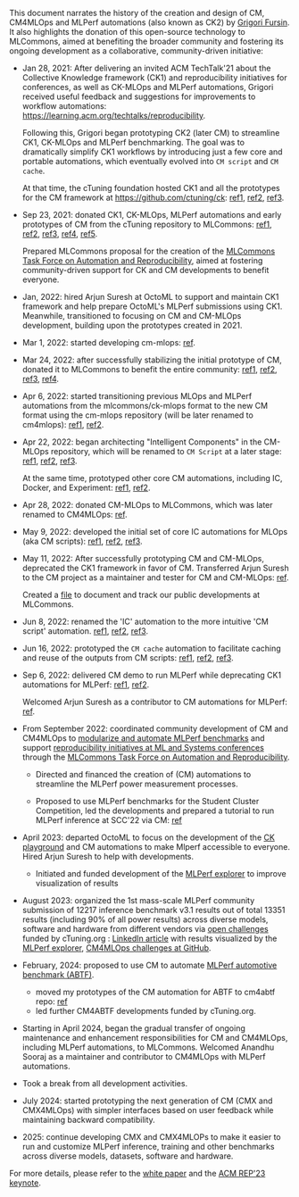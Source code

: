 This document narrates the history of the creation and design of CM, CM4MLOps and MLPerf automations (also known as CK2) 
by [Grigori Fursin](https://cKnowledge.org/gfursin). It also highlights the donation of this open-source technology to MLCommons, 
aimed at benefiting the broader community and fostering its ongoing development as a collaborative, community-driven initiative:

* Jan 28, 2021: After delivering an invited ACM TechTalk'21 about the Collective Knowledge framework (CK1) 
  and reproducibility initiatives for conferences, as well as CK-MLOps and MLPerf automations, 
  Grigori received useful feedback and suggestions for improvements to workflow automations:
  https://learning.acm.org/techtalks/reproducibility. 

  Following this, Grigori began prototyping CK2 (later CM) to streamline CK1, CK-MLOps and MLPerf benchmarking. 
  The goal was to dramatically simplify CK1 workflows by introducing just a few core and portable automations, 
  which eventually evolved into `CM script` and `CM cache`.

  At that time, the cTuning foundation hosted CK1 and all the prototypes for the CM framework at https://github.com/ctuning/ck:
  [ref1](https://github.com/mlcommons/ck/commit/9e57934f4999db23052531e92160772ab831463a), 
  [ref2](https://github.com/mlcommons/ck/tree/9e57934f4999db23052531e92160772ab831463a),
  [ref3](https://github.com/mlcommons/ck/tree/9e57934f4999db23052531e92160772ab831463a/incubator).

* Sep 23, 2021: donated CK1, CK-MLOps, MLPerf automations and early prototypes of CM from the cTuning repository to MLCommons:
  [ref1](https://web.archive.org/web/20240803140223/https://octo.ai/blog/octoml-joins-the-community-effort-to-democratize-mlperf-inference-benchmarking),
  [ref2](https://github.com/mlcommons/ck/tree/228f80b0bf44610c8244ff0c3f6bec5bbd25aa6c/incubator),
  [ref3](https://github.com/mlcommons/ck/tree/695c3843fd8121bbdde6c453cd6ec9503986b0c6?tab=readme-ov-file#author-and-coordinator),
  [ref4](https://github.com/mlcommons/ck/tree/master/ck),
  [ref5](https://github.com/mlcommons/ck-mlops).

  Prepared MLCommons proposal for the creation of the [MLCommons Task Force on Automation and Reproducibility](https://github.com/mlcommons/ck/blob/master/docs/taskforce.md),
  aimed at fostering community-driven support for CK and CM developments to benefit everyone.

* Jan, 2022: hired Arjun Suresh at OctoML to support and maintain CK1 framework and help prepare OctoML's MLPerf submissions using CK1.
  Meanwhile, transitioned to focusing on CM and CM-MLOps development, building upon the prototypes created in 2021.

* Mar 1, 2022: started developing cm-mlops: [ref](https://github.com/octoml/cm-mlops/commit/0ae94736a420dfa84f7417fc62d323303b8760c6).

* Mar 24, 2022: after successfully stabilizing the initial prototype of CM, donated it to MLCommons to benefit the entire community:
  [ref1](https://github.com/mlcommons/ck/tree/c7918ad544f26b6c499c2fc9c07431a9640fca5a/ck2), 
  [ref2](https://github.com/mlcommons/ck/tree/c7918ad544f26b6c499c2fc9c07431a9640fca5a/ck2#coordinators),
  [ref3](https://github.com/mlcommons/ck/commit/3c146cb3c75a015363f7a96758adf6dcc43032d6),
  [ref4](https://github.com/mlcommons/ck/commit/3c146cb3c75a015363f7a96758adf6dcc43032d6#diff-d97f0f6f5a32f16d6ed18b9600ffc650f7b25512685f7a2373436c492c6b52b3R48).

* Apr 6, 2022: started transitioning previous MLOps and MLPerf automations from the mlcommons/ck-mlops format 
  to the new CM format using the cm-mlops repository (will be later renamed to cm4mlops):
  [ref1](https://github.com/octoml/cm-mlops/commit/d1efdc30fb535ce144020d4e88f3ed768c933176),
  [ref2](https://github.com/octoml/cm-mlops/blob/d1efdc30fb535ce144020d4e88f3ed768c933176/CONTRIBUTIONS).

* Apr 22, 2022: began architecting "Intelligent Components" in the CM-MLOps repository, 
  which will be renamed to `CM Script` at a later stage:
  [ref1](https://github.com/octoml/cm-mlops/commit/b335c609c47d2c547afe174d9df232652d57f4f8),
  [ref2](https://github.com/octoml/cm-mlops/tree/b335c609c47d2c547afe174d9df232652d57f4f8),
  [ref3](https://github.com/octoml/cm-mlops/blob/b335c609c47d2c547afe174d9df232652d57f4f8/CONTRIBUTIONS).

  At the same time, prototyped other core CM automations, including IC, Docker, and Experiment:
  [ref1](https://github.com/octoml/cm-mlops/tree/b335c609c47d2c547afe174d9df232652d57f4f8/automation),
  [ref2](https://github.com/mlcommons/ck/commits/master/?before=7f66e2438bfe21b4ce2d08326a5168bb9e3132f6+7001).

* Apr 28, 2022: donated CM-MLOps to MLCommons, which was later renamed to CM4MLOps:
  [ref](https://github.com/mlcommons/ck/commit/456e4861056c0e39c4d689c03da91f90a44be058).

* May 9, 2022: developed the initial set of core IC automations for MLOps (aka CM scripts):
 [ref1](https://github.com/octoml/cm-mlops/commit/4a4a027f4088ce7e7abcec29c39d98981bf09d4c),
 [ref2](https://github.com/octoml/cm-mlops/tree/4a4a027f4088ce7e7abcec29c39d98981bf09d4c),
 [ref3](https://github.com/octoml/cm-mlops/blob/7692240becd6397a96c3975388913ea082002e7a/CONTRIBUTIONS).

* May 11, 2022: After successfully prototyping CM and CM-MLOps, deprecated the CK1 framework in favor of CM. 
  Transferred Arjun Suresh to the CM project as a maintainer and tester for CM and CM-MLOps:
  [ref](https://github.com/octoml/cm-mlops/blob/17405833665bc1e93820f9ff76deb28a0f543bdb/CONTRIBUTIONS).

  Created a [file](https://github.com/mlcommons/ck/blob/master/cm-mlops/CHANGES.md) 
  to document and track our public developments at MLCommons.

* Jun 8, 2022: renamed the 'IC' automation to the more intuitive 'CM script' automation. 
  [ref1](https://github.com/mlcommons/ck/tree/5ca4e2c33e58a660ac20a545d8aa5143ab6e8e81/cm-devops/automation/script),
  [ref2](https://github.com/mlcommons/ck/tree/5ca4e2c33e58a660ac20a545d8aa5143ab6e8e81),
  [ref3](https://github.com/octoml/cm-mlops/commit/7910fb7ffc62a617d987d2f887d6f9981ff80187).

* Jun 16, 2022: prototyped the `CM cache` automation to facilitate caching and reuse of the outputs from CM scripts:
  [ref1](https://github.com/mlcommons/ck/commit/1f81aae8cebd5567ec4ca55f693beaf32b49fb48),
  [ref2](https://github.com/mlcommons/ck/tree/1f81aae8cebd5567ec4ca55f693beaf32b49fb48),
  [ref3](https://github.com/mlcommons/ck/tree/1f81aae8cebd5567ec4ca55f693beaf32b49fb48?tab=readme-ov-file#contacts).

* Sep 6, 2022: delivered CM demo to run MLPerf while deprecating CK1 automations for MLPerf:
  [ref1](https://github.com/mlcommons/ck/commit/2c5d5c5c944ae5f252113c62af457c7a4c5e877a#diff-faac2c4ecfd0bfb928dafc938d3dad5651762fbb504a2544752a337294ee2573R224),
  [ref2](https://github.com/mlcommons/ck/blob/2c5d5c5c944ae5f252113c62af457c7a4c5e877a/CONTRIBUTING.md#author-and-coordinator).

  Welcomed Arjun Suresh as a contributor to CM automations for MLPerf: [ref](https://github.com/mlcommons/ck/blob/2c5d5c5c944ae5f252113c62af457c7a4c5e877a/CONTRIBUTING.md#contributors-in-alphabetical-order).

* From September 2022: coordinated community development of CM and CM4MLOps 
  to [modularize and automate MLPerf benchmarks](https://docs.mlcommons.org/inference)
  and support [reproducibility initiatives at ML and Systems conferences](https://cTuning.or/ae) 
  through the [MLCommons Task Force on Automation and Reproducibility](https://github.com/mlcommons/ck/blob/master/docs/taskforce.md).

  * Directed and financed the creation of (CM) automations to streamline the MLPerf power measurement processes.

  * Proposed to use MLPerf benchmarks for the Student Cluster Competition, led the developments 
    and prepared a tutorial to run MLPerf inference at SCC'22 via CM: [ref](https://github.com/mlcommons/ck/blob/master/docs/tutorials/sc22-scc-mlperf.md)

* April 2023: departed OctoML to focus on the development of the [CK playground](https://access.cKnowledge.org) and CM automations 
  to make Mlperf accessible to everyone. Hired Arjun Suresh to help with developments.

  * Initiated and funded development of the [MLPerf explorer](https://github.com/ctuning/q2a-mlperf-visualizer)
    to improve visualization of results

* August 2023: organized the 1st mass-scale MLPerf community submission of 12217 inference benchmark v3.1 results 
   out of total 13351 results (including 90% of all power results) across diverse models, software and hardware 
   from different vendors via [open challenges](https://access.cknowledge.org/playground/?action=challenges) funded by cTuning.org : 
   [LinkedIn article](https://www.linkedin.com/pulse/new-milestone-make-mlperf-benchmarks-accessible-everyone-fursin/) 
   with results visualized by the [MLPerf explorer](https://github.com/ctuning/q2a-mlperf-visualizer),
   [CM4MLOps challenges at GitHub](https://github.com/mlcommons/cm4mlops/tree/main/challenge). 

* February, 2024: proposed to use CM to automate [MLPerf automotive benchmark (ABTF)](https://mlcommons.org/working-groups/benchmarks/automotive/).

  * moved my prototypes of the CM automation for ABTF to cm4abtf repo: [ref](https://github.com/mlcommons/cm4abtf/commit/f92b9f464de89a38a4bde149290dede2d94c8631)
  * led further CM4ABTF developments funded by cTuning.org.

* Starting in April 2024, began the gradual transfer of ongoing maintenance and enhancement 
  responsibilities for CM and CM4MLOps, including MLPerf automations, to MLCommons.
  Welcomed Anandhu Sooraj as a maintainer and contributor to CM4MLOps with MLPerf automations.

* Took a break from all development activities.

* July 2024: started prototyping the next generation of CM (CMX and CMX4MLOps) with simpler interfaces 
  based on user feedback while maintaining backward compatibility.

* 2025: continue developing CMX and CMX4MLOPs to make it easier to run and customize MLPerf inference, training 
  and other benchmarks across diverse models, datasets, software and hardware.

For more details, please refer to the [white paper](https://arxiv.org/abs/2406.16791) 
and the [ACM REP'23 keynote](https://doi.org/10.5281/zenodo.8105339).
